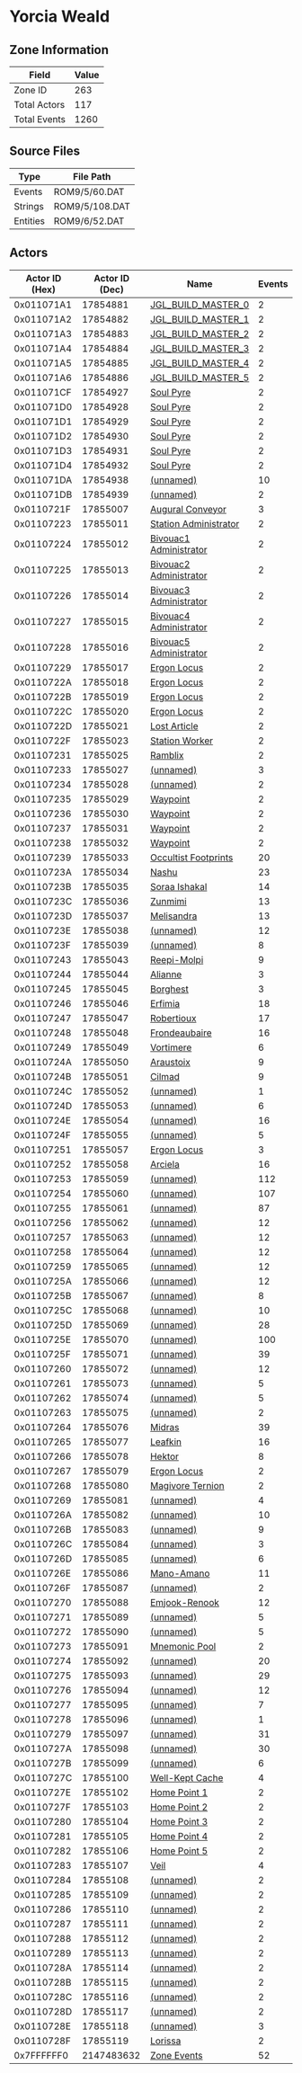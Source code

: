 # Yorcia Weald

## Zone Information

| Field        |   Value |
|--------------|---------|
| Zone ID      |     263 |
| Total Actors |     117 |
| Total Events |    1260 |

## Source Files

| Type     | File Path      |
|----------|----------------|
| Events   | ROM9/5/60.DAT  |
| Strings  | ROM9/5/108.DAT |
| Entities | ROM9/6/52.DAT  |

## Actors

| Actor ID (Hex)   |   Actor ID (Dec) | Name                                                                   |   Events |
|------------------|------------------|------------------------------------------------------------------------|----------|
| 0x011071A1       |         17854881 | [JGL_BUILD_MASTER_0](./17854881%20-%20JGL_BUILD_MASTER_0.md)           |        2 |
| 0x011071A2       |         17854882 | [JGL_BUILD_MASTER_1](./17854882%20-%20JGL_BUILD_MASTER_1.md)           |        2 |
| 0x011071A3       |         17854883 | [JGL_BUILD_MASTER_2](./17854883%20-%20JGL_BUILD_MASTER_2.md)           |        2 |
| 0x011071A4       |         17854884 | [JGL_BUILD_MASTER_3](./17854884%20-%20JGL_BUILD_MASTER_3.md)           |        2 |
| 0x011071A5       |         17854885 | [JGL_BUILD_MASTER_4](./17854885%20-%20JGL_BUILD_MASTER_4.md)           |        2 |
| 0x011071A6       |         17854886 | [JGL_BUILD_MASTER_5](./17854886%20-%20JGL_BUILD_MASTER_5.md)           |        2 |
| 0x011071CF       |         17854927 | [Soul Pyre](./17854927%20-%20Soul%20Pyre.md)                           |        2 |
| 0x011071D0       |         17854928 | [Soul Pyre](./17854928%20-%20Soul%20Pyre.md)                           |        2 |
| 0x011071D1       |         17854929 | [Soul Pyre](./17854929%20-%20Soul%20Pyre.md)                           |        2 |
| 0x011071D2       |         17854930 | [Soul Pyre](./17854930%20-%20Soul%20Pyre.md)                           |        2 |
| 0x011071D3       |         17854931 | [Soul Pyre](./17854931%20-%20Soul%20Pyre.md)                           |        2 |
| 0x011071D4       |         17854932 | [Soul Pyre](./17854932%20-%20Soul%20Pyre.md)                           |        2 |
| 0x011071DA       |         17854938 | [(unnamed)](./17854938.md)                                             |       10 |
| 0x011071DB       |         17854939 | [(unnamed)](./17854939.md)                                             |        2 |
| 0x0110721F       |         17855007 | [Augural Conveyor](./17855007%20-%20Augural%20Conveyor.md)             |        3 |
| 0x01107223       |         17855011 | [Station Administrator](./17855011%20-%20Station%20Administrator.md)   |        2 |
| 0x01107224       |         17855012 | [Bivouac1 Administrator](./17855012%20-%20Bivouac1%20Administrator.md) |        2 |
| 0x01107225       |         17855013 | [Bivouac2 Administrator](./17855013%20-%20Bivouac2%20Administrator.md) |        2 |
| 0x01107226       |         17855014 | [Bivouac3 Administrator](./17855014%20-%20Bivouac3%20Administrator.md) |        2 |
| 0x01107227       |         17855015 | [Bivouac4 Administrator](./17855015%20-%20Bivouac4%20Administrator.md) |        2 |
| 0x01107228       |         17855016 | [Bivouac5 Administrator](./17855016%20-%20Bivouac5%20Administrator.md) |        2 |
| 0x01107229       |         17855017 | [Ergon Locus](./17855017%20-%20Ergon%20Locus.md)                       |        2 |
| 0x0110722A       |         17855018 | [Ergon Locus](./17855018%20-%20Ergon%20Locus.md)                       |        2 |
| 0x0110722B       |         17855019 | [Ergon Locus](./17855019%20-%20Ergon%20Locus.md)                       |        2 |
| 0x0110722C       |         17855020 | [Ergon Locus](./17855020%20-%20Ergon%20Locus.md)                       |        2 |
| 0x0110722D       |         17855021 | [Lost Article](./17855021%20-%20Lost%20Article.md)                     |        2 |
| 0x0110722F       |         17855023 | [Station Worker](./17855023%20-%20Station%20Worker.md)                 |        2 |
| 0x01107231       |         17855025 | [Ramblix](./17855025%20-%20Ramblix.md)                                 |        2 |
| 0x01107233       |         17855027 | [(unnamed)](./17855027.md)                                             |        3 |
| 0x01107234       |         17855028 | [(unnamed)](./17855028.md)                                             |        2 |
| 0x01107235       |         17855029 | [Waypoint](./17855029%20-%20Waypoint.md)                               |        2 |
| 0x01107236       |         17855030 | [Waypoint](./17855030%20-%20Waypoint.md)                               |        2 |
| 0x01107237       |         17855031 | [Waypoint](./17855031%20-%20Waypoint.md)                               |        2 |
| 0x01107238       |         17855032 | [Waypoint](./17855032%20-%20Waypoint.md)                               |        2 |
| 0x01107239       |         17855033 | [Occultist Footprints](./17855033%20-%20Occultist%20Footprints.md)     |       20 |
| 0x0110723A       |         17855034 | [Nashu](./17855034%20-%20Nashu.md)                                     |       23 |
| 0x0110723B       |         17855035 | [Soraa Ishakal](./17855035%20-%20Soraa%20Ishakal.md)                   |       14 |
| 0x0110723C       |         17855036 | [Zunmimi](./17855036%20-%20Zunmimi.md)                                 |       13 |
| 0x0110723D       |         17855037 | [Melisandra](./17855037%20-%20Melisandra.md)                           |       13 |
| 0x0110723E       |         17855038 | [(unnamed)](./17855038.md)                                             |       12 |
| 0x0110723F       |         17855039 | [(unnamed)](./17855039.md)                                             |        8 |
| 0x01107243       |         17855043 | [Reepi-Molpi](./17855043%20-%20Reepi-Molpi.md)                         |        9 |
| 0x01107244       |         17855044 | [Alianne](./17855044%20-%20Alianne.md)                                 |        3 |
| 0x01107245       |         17855045 | [Borghest](./17855045%20-%20Borghest.md)                               |        3 |
| 0x01107246       |         17855046 | [Erfimia](./17855046%20-%20Erfimia.md)                                 |       18 |
| 0x01107247       |         17855047 | [Robertioux](./17855047%20-%20Robertioux.md)                           |       17 |
| 0x01107248       |         17855048 | [Frondeaubaire](./17855048%20-%20Frondeaubaire.md)                     |       16 |
| 0x01107249       |         17855049 | [Vortimere](./17855049%20-%20Vortimere.md)                             |        6 |
| 0x0110724A       |         17855050 | [Araustoix](./17855050%20-%20Araustoix.md)                             |        9 |
| 0x0110724B       |         17855051 | [Cilmad](./17855051%20-%20Cilmad.md)                                   |        9 |
| 0x0110724C       |         17855052 | [(unnamed)](./17855052.md)                                             |        1 |
| 0x0110724D       |         17855053 | [(unnamed)](./17855053.md)                                             |        6 |
| 0x0110724E       |         17855054 | [(unnamed)](./17855054.md)                                             |       16 |
| 0x0110724F       |         17855055 | [(unnamed)](./17855055.md)                                             |        5 |
| 0x01107251       |         17855057 | [Ergon Locus](./17855057%20-%20Ergon%20Locus.md)                       |        3 |
| 0x01107252       |         17855058 | [Arciela](./17855058%20-%20Arciela.md)                                 |       16 |
| 0x01107253       |         17855059 | [(unnamed)](./17855059.md)                                             |      112 |
| 0x01107254       |         17855060 | [(unnamed)](./17855060.md)                                             |      107 |
| 0x01107255       |         17855061 | [(unnamed)](./17855061.md)                                             |       87 |
| 0x01107256       |         17855062 | [(unnamed)](./17855062.md)                                             |       12 |
| 0x01107257       |         17855063 | [(unnamed)](./17855063.md)                                             |       12 |
| 0x01107258       |         17855064 | [(unnamed)](./17855064.md)                                             |       12 |
| 0x01107259       |         17855065 | [(unnamed)](./17855065.md)                                             |       12 |
| 0x0110725A       |         17855066 | [(unnamed)](./17855066.md)                                             |       12 |
| 0x0110725B       |         17855067 | [(unnamed)](./17855067.md)                                             |        8 |
| 0x0110725C       |         17855068 | [(unnamed)](./17855068.md)                                             |       10 |
| 0x0110725D       |         17855069 | [(unnamed)](./17855069.md)                                             |       28 |
| 0x0110725E       |         17855070 | [(unnamed)](./17855070.md)                                             |      100 |
| 0x0110725F       |         17855071 | [(unnamed)](./17855071.md)                                             |       39 |
| 0x01107260       |         17855072 | [(unnamed)](./17855072.md)                                             |       12 |
| 0x01107261       |         17855073 | [(unnamed)](./17855073.md)                                             |        5 |
| 0x01107262       |         17855074 | [(unnamed)](./17855074.md)                                             |        5 |
| 0x01107263       |         17855075 | [(unnamed)](./17855075.md)                                             |        2 |
| 0x01107264       |         17855076 | [Midras](./17855076%20-%20Midras.md)                                   |       39 |
| 0x01107265       |         17855077 | [Leafkin](./17855077%20-%20Leafkin.md)                                 |       16 |
| 0x01107266       |         17855078 | [Hektor](./17855078%20-%20Hektor.md)                                   |        8 |
| 0x01107267       |         17855079 | [Ergon Locus](./17855079%20-%20Ergon%20Locus.md)                       |        2 |
| 0x01107268       |         17855080 | [Magivore Ternion](./17855080%20-%20Magivore%20Ternion.md)             |        2 |
| 0x01107269       |         17855081 | [(unnamed)](./17855081.md)                                             |        4 |
| 0x0110726A       |         17855082 | [(unnamed)](./17855082.md)                                             |       10 |
| 0x0110726B       |         17855083 | [(unnamed)](./17855083.md)                                             |        9 |
| 0x0110726C       |         17855084 | [(unnamed)](./17855084.md)                                             |        3 |
| 0x0110726D       |         17855085 | [(unnamed)](./17855085.md)                                             |        6 |
| 0x0110726E       |         17855086 | [Mano-Amano](./17855086%20-%20Mano-Amano.md)                           |       11 |
| 0x0110726F       |         17855087 | [(unnamed)](./17855087.md)                                             |        2 |
| 0x01107270       |         17855088 | [Emjook-Renook](./17855088%20-%20Emjook-Renook.md)                     |       12 |
| 0x01107271       |         17855089 | [(unnamed)](./17855089.md)                                             |        5 |
| 0x01107272       |         17855090 | [(unnamed)](./17855090.md)                                             |        5 |
| 0x01107273       |         17855091 | [Mnemonic Pool](./17855091%20-%20Mnemonic%20Pool.md)                   |        2 |
| 0x01107274       |         17855092 | [(unnamed)](./17855092.md)                                             |       20 |
| 0x01107275       |         17855093 | [(unnamed)](./17855093.md)                                             |       29 |
| 0x01107276       |         17855094 | [(unnamed)](./17855094.md)                                             |       12 |
| 0x01107277       |         17855095 | [(unnamed)](./17855095.md)                                             |        7 |
| 0x01107278       |         17855096 | [(unnamed)](./17855096.md)                                             |        1 |
| 0x01107279       |         17855097 | [(unnamed)](./17855097.md)                                             |       31 |
| 0x0110727A       |         17855098 | [(unnamed)](./17855098.md)                                             |       30 |
| 0x0110727B       |         17855099 | [(unnamed)](./17855099.md)                                             |        6 |
| 0x0110727C       |         17855100 | [Well-Kept Cache](./17855100%20-%20Well-Kept%20Cache.md)               |        4 |
| 0x0110727E       |         17855102 | [Home Point 1](./17855102%20-%20Home%20Point%201.md)                   |        2 |
| 0x0110727F       |         17855103 | [Home Point 2](./17855103%20-%20Home%20Point%202.md)                   |        2 |
| 0x01107280       |         17855104 | [Home Point 3](./17855104%20-%20Home%20Point%203.md)                   |        2 |
| 0x01107281       |         17855105 | [Home Point 4](./17855105%20-%20Home%20Point%204.md)                   |        2 |
| 0x01107282       |         17855106 | [Home Point 5](./17855106%20-%20Home%20Point%205.md)                   |        2 |
| 0x01107283       |         17855107 | [Veil](./17855107%20-%20Veil.md)                                       |        4 |
| 0x01107284       |         17855108 | [(unnamed)](./17855108.md)                                             |        2 |
| 0x01107285       |         17855109 | [(unnamed)](./17855109.md)                                             |        2 |
| 0x01107286       |         17855110 | [(unnamed)](./17855110.md)                                             |        2 |
| 0x01107287       |         17855111 | [(unnamed)](./17855111.md)                                             |        2 |
| 0x01107288       |         17855112 | [(unnamed)](./17855112.md)                                             |        2 |
| 0x01107289       |         17855113 | [(unnamed)](./17855113.md)                                             |        2 |
| 0x0110728A       |         17855114 | [(unnamed)](./17855114.md)                                             |        2 |
| 0x0110728B       |         17855115 | [(unnamed)](./17855115.md)                                             |        2 |
| 0x0110728C       |         17855116 | [(unnamed)](./17855116.md)                                             |        2 |
| 0x0110728D       |         17855117 | [(unnamed)](./17855117.md)                                             |        2 |
| 0x0110728E       |         17855118 | [(unnamed)](./17855118.md)                                             |        3 |
| 0x0110728F       |         17855119 | [Lorissa](./17855119%20-%20Lorissa.md)                                 |        2 |
| 0x7FFFFFF0       |       2147483632 | [Zone Events](./Zone%20Events.md)                                      |       52 |
